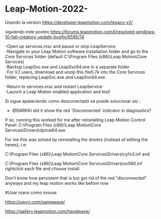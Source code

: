 # Leap-Motion-2022-



Usando la version https://developer.leapmotion.com/legacy-v2/ <br>

siguiendo este posteo https://forums.leapmotion.com/t/resolved-windows-10-fall-creators-update-bugfix/6585/14<br>

-Open up services.msc and pause or stop LeapService<br>
-Navigate to your Leap Motion software installation folder and go to the Core Services folder (default C:\Program Files (x86)\Leap Motion\Core Services)<br>
-Backup LeapSvc.exe and LeapSvc64.exe in a separate folder<br>
-For V2 users, download and unzip this file5.7k into the Core Services folder, replacing LeapSvc.exe and LeapSvc64.exe<br>

-Return to services.msc and restart LeapService<br>
-Launch a Leap Motion enabled application and test!<br>

Si sigue apareciendo como desconectado se puede solucionar asi :<br>
 - @DARKKi did it show the red 'Disconnected' indicator in diagnostics?

If so, running this worked for me after reinstalling Leap Motion Control Panel: C:\Program Files (x86)\Leap Motion\Core Services\Drivers\dpinst64.exe
<br>

For me this was solved by reinstalling the drivers (instead of editing the hexes), i.e:

C:\Program Files (x86)\Leap Motion\Core Services\Drivers\cyfx3.inf
and

C:\Program Files (x86)\Leap Motion\Core Services\Drivers\ov580.inf
rightclick each file and choose install.

Don't know how persistent that is but got rid of the red "disconnected" anyways and my leap motion works like before now

#Usar mano como mouse

https://uwyn.com/gamewave/<br>

https://gallery.leapmotion.com/handwave/
